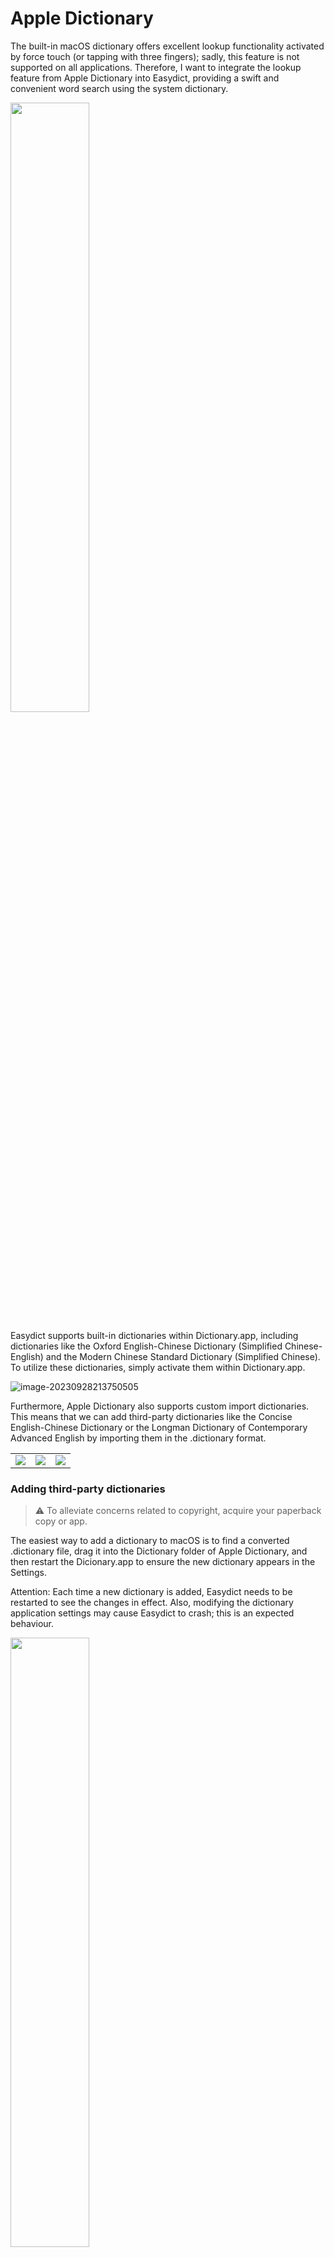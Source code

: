 # Apple Dictionary


The built-in macOS dictionary offers excellent lookup functionality activated by force touch (or tapping with three fingers); sadly, this feature is not supported on all applications. Therefore, I want to integrate the lookup feature from Apple Dictionary into Easydict, providing a swift and convenient word search using the system dictionary.

<div>
  <img src="https://raw.githubusercontent.com/tisfeng/ImageBed/main/uPic/HHp1I2-1695911764.png" width="50%" />
</div>

Easydict supports built-in dictionaries within Dictionary.app, including dictionaries like the Oxford English-Chinese Dictionary (Simplified Chinese-English) and the Modern Chinese Standard Dictionary (Simplified Chinese). To utilize these dictionaries, simply activate them within Dictionary.app.

![image-20230928213750505](https://raw.githubusercontent.com/tisfeng/ImageBed/main/uPic/image-20230928213750505-1695908270.png)



Furthermore, Apple Dictionary also supports custom import dictionaries. This means that we can add third-party dictionaries like the Concise English-Chinese Dictionary or the Longman Dictionary of Contemporary Advanced English by importing them in the .dictionary format.

<table>
    <td> <img src="https://raw.githubusercontent.com/tisfeng/ImageBed/main/uPic/image-20230928231225548-1695913945.png"></td>
    <td> <img src="https://raw.githubusercontent.com/tisfeng/ImageBed/main/uPic/image-20230928231345494-1695914025.png"></td>
    <td> <img src="https://raw.githubusercontent.com/tisfeng/ImageBed/main/uPic/cQmL6r-1695958154.png"></td>
</table>

### Adding third-party dictionaries

> ⚠️ To alleviate concerns related to copyright, acquire your paperback copy or app.

The easiest way to add a dictionary to macOS is to find a converted .dictionary file, drag it into the Dictionary folder of Apple Dictionary, and then restart the Dicionary.app to ensure the new dictionary appears in the Settings.

Attention: Each time a new dictionary is added, Easydict needs to be restarted to see the changes in effect. Also, modifying the dictionary application settings may cause Easydict to crash; this is an expected behaviour.

<div>
  <img src="https://raw.githubusercontent.com/tisfeng/ImageBed/main/uPic/image-20230928224622274-1695912382.png
" width="50%" />
</div>

For your convenience, I've created several .dictionary files and put them on Google Drive, so you can directly download and use them.

Longman, Collins, and Oxford are three substantial yet outstanding dictionaries. However, due to the extensive content in their entries, they may impact the loading speed of Easydict queries. Therefore, it is advisable to select only one of your favourites.

|             Dictionary              | Type |                             Source                             |                  .dictionary 下载                   |
| :---------------------------: | ---- | :----------------------------------------------------------: | :-------------------------------------------------: |
|         Concise English-Chinese dictionary          | Chinese-English |       [GitHub](https://github.com/skywind3000/ECDICT)        | https://drive.google.com/file/d/1-RoulJykOmcADGRHSmUjX2SkwiyLTHP1/view?usp=sharing |
|         Youdao Words Analysis          | Chinese-English | [freemdict](https://downloads.freemdict.com/%E5%B0%9A%E6%9C%AA%E6%95%B4%E7%90%86/%E5%85%B1%E4%BA%AB2020.5.11/qwjs/39_%E6%9C%89%E9%81%93%E8%AF%8D%E8%AF%AD%E8%BE%A8%E6%9E%90/) | https://drive.google.com/file/d/1-HGanRhQDRR0OSMLb19or07lPwn_R0cn/view?usp=sharing |
|            Great Cictionary            | Chinese-English |           [mdict](https://mdict.org/post/dacihai/)           | https://drive.google.com/file/d/1-8cBLcuA_N4PAjIMn_-d03ELv4uVrmIr/view?usp=sharing |
|     Longman Dictionary of Contemporary Advanced English     | Chinese-English |            [v2ex](https://www.v2ex.com/t/907272)             | https://drive.google.com/file/d/1-7g-hDiwqAFtweL1qePKSRcGFJvruu97/view?usp=share_link |
|      Collins Advanced English-Chinese Dictionary       | Chinese-English | [《柯林斯双解》for macOS](https://placeless.net/blog/macos-dictionaries) | https://drive.google.com/file/d/1-KQmILchx71L2rFqhIZMtusIcemIlM01/view?usp=share_link |
| Oxford Advanced Learner's English-Chinese Dictionary (8th Edition) | Chinese-English |        [Jianshu](https://www.jianshu.com/p/e279d4a979fa)        | https://drive.google.com/file/d/1-N0kiXmfTHREcBtumAmNn4sUM5poyiC7/view?usp=share_link |
|   Oxford Advanced Learner's English-Chinese Dictionary (8)   | Chinese-English |    Source unknown, I modified the css myself     | https://drive.google.com/file/d/1-SigzdPPjQlycPwBHICgQSUOHpR8mMf7/view?usp=share_link |

### Concise English-Chinese dictionary

![image-20231001175045564](https://raw.githubusercontent.com/tisfeng/ImageBed/main/uPic/image-20231001175045564-1696153845.png)

### Youdao Words Analysis

![image-20231001182349593](https://raw.githubusercontent.com/tisfeng/ImageBed/main/uPic/image-20231001182349593-1696155829.png)

### Great Cictionary

<table>
    <td> <img src="https://raw.githubusercontent.com/tisfeng/ImageBed/main/uPic/image-20231001215418606-1696168458.png"></td>
    <td> <img src="https://raw.githubusercontent.com/tisfeng/ImageBed/main/uPic/aQ8tkW-1696168533.png"></td>
</table>

### Longman Dictionary of Contemporary Advanced English

![image-20231001184055245](https://raw.githubusercontent.com/tisfeng/ImageBed/main/uPic/image-20231001184055245-1696156855.png)

### Collins Advanced English-Chinese Dictionary

![image-20231001184454574](https://raw.githubusercontent.com/tisfeng/ImageBed/main/uPic/image-20231001184454574-1696157094.png)

### Oxford Advanced Learner's English-Chinese Dictionary (8th Edition)

![image-20231001185812289](https://raw.githubusercontent.com/tisfeng/ImageBed/main/uPic/image-20231001185812289-1696157892.png)

### Oxford Advanced Learner's English-Chinese Dictionary (8)

I can't remember the source of this dictionary, but the point is that the css of this dictionary was tuned by myself when I was learning how to make dictionaries, and the internal `DefaultStyle.css` file has detailed annotations, so beginners who want to try to customize the interface of the dictionary can start from this css.

![image-20231001190542557](https://raw.githubusercontent.com/tisfeng/ImageBed/main/uPic/image-20231001190542557-1696158342.png)

### How to make a .dictionary dictionary

>  Attention: This part of the doc is aimed at advanced users, who need a bit of programming knowledge and love to spend time on this.

Below is an introduction to how to use the open-source project [pyglossary](https://github.com/ilius/pyglossary) to convert Mdict dictionaries into .dictionary files. This doc is based on [pyglossary apple](https://github.com/ilius/pyglossary/blob/master/doc/apple.md).


### Preparations

1. Install Python library

```shell
sudo pip3 install lxml beautifulsoup4 html5lib
```

2. Install [Command Line Tools for Xcode](http://developer.apple.com/downloads)

3. Install Dictionary Development Kit

   Dictionary Development Kit is part of [Additional Tools for Xcode](http://developer.apple.com/downloads), after downloading, you need to move `Dictionary Development Kit` to`/Applications/Utilities/Dictionary Development Kit`.

4. Download [pyglossary](https://github.com/ilius/pyglossary)

   Please move the downloaded pyglossary library to a fixed directory, you will need it every time you convert a dictionary.

   Assuming that pyglossary-master is located at `~/Downloads/pyglossary-master`

Mdict dictionary resources are available from the following website:

- [freemdict](https://forum.freemdict.com/c/12-category/12)
- [mdict](https://mdict.org/)

Now let's begin.

### Steps of conversion

Suppose the dictionary file in Mdict format is located in `~/Downloads/oald8/oald8.mdx`, and the picture and speech file `oald8.mdd` are also in the same folder.

```shell
cd ~/Downloads/oald8/

python3 ~/Downloads/pyglossary-master/main.py --write-format=AppleDict oald8.mdx oald8-apple

cd oald8-apple

sed -i "" 's:src="/:src=":g' oald8-apple.xml

make
```

If all goes well, you will end up with an `objects` file in that directory, with `oald8-apple.dictionary` in it, which is the converted Apple dictionary, which you can drag into the Dictionary folder.

Note that the dictionary generated above has a very simple interface, and usually Mdicts circulating on the web will come with a copy of beautified css, such as `oald8.css`. Since pyglossary does not handle css automatically, we need to do it manually by copying the contents of `oald8.css` and appending it to the `DefaultStyle.css` inside the `oald8-apple.dictionary` file. If you want to customize the css, you also modify this file.

The name of the dictionary can be changed via `Info.plist`, where the `Bundle name` is the name of the dictionary to be displayed in the application interface, and the `Bundle display name` is the name of the dictionary to be displayed in the settings page. For convenience, it is recommended that both be set to the same value.

END.

![image-20231002184455216](https://raw.githubusercontent.com/tisfeng/ImageBed/main/uPic/image-20231002184455216-1696243495.png)

### References (Chinese)

- [《柯林斯双解》for macOS](https://placeless.net/blog/macos-dictionaries)
- [Mdict to macOS Dictionary 转换笔记](https://kaihao.io/2018/mdict-to-macos-dictionary/)
